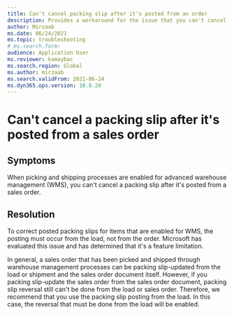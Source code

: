 ```yaml
---
title: Can't cancel packing slip after it's posted from an order
description: Provides a workaround for the issue that you can't cancel a posted packing slip when picking and shipping processes are enabled for WMS.
author: Mirzaab
ms.date: 06/24/2021
ms.topic: troubleshooting
# ms.search.form:
audience: Application User
ms.reviewer: kamaybac 
ms.search.region: Global
ms.author: mirzaab
ms.search.validFrom: 2021-06-24
ms.dyn365.ops.version: 10.0.20
---
```


# Can't cancel a packing slip after it's posted from a sales order

## Symptoms

When picking and shipping processes are enabled for advanced warehouse management (WMS), you can't cancel a packing slip after it's posted from a sales order.

## Resolution

To correct posted packing slips for items that are enabled for WMS, the posting must occur from the load, not from the order. Microsoft has evaluated this issue and has determined that it's a feature limitation.

In general, a sales order that has been picked and shipped through warehouse management processes can be packing slip-updated from the load or shipment and the sales order document itself. However, if you packing slip-update the sales order from the sales order document, packing slip reversal still can't be done from the load or sales order. Therefore, we recommend that you use the packing slip posting from the load. In this case, the reversal that must be done from the load will be enabled.
